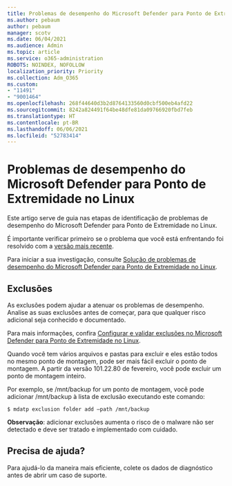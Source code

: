 ```yaml
---
title: Problemas de desempenho do Microsoft Defender para Ponto de Extremidade no Linux
ms.author: pebaum
author: pebaum
manager: scotv
ms.date: 06/04/2021
ms.audience: Admin
ms.topic: article
ms.service: o365-administration
ROBOTS: NOINDEX, NOFOLLOW
localization_priority: Priority
ms.collection: Adm_O365
ms.custom:
- "11491"
- "9001464"
ms.openlocfilehash: 268f44640d3b2d8764133560d0cbf500eb4afd22
ms.sourcegitcommit: 8242a824491f64be48dfe81da09766920fbd7feb
ms.translationtype: HT
ms.contentlocale: pt-BR
ms.lasthandoff: 06/06/2021
ms.locfileid: "52783414"
---
```

# <a name="performance-issues-for-microsoft-defender-for-endpoint-on-linux"></a>Problemas de desempenho do Microsoft Defender para Ponto de Extremidade no Linux

Este artigo serve de guia nas etapas de identificação de problemas de desempenho do Microsoft Defender para Ponto de Extremidade no Linux.

É importante verificar primeiro se o problema que você está enfrentando foi resolvido com a [versão mais recente](/microsoft-365/security/defender-endpoint/linux-whatsnew). 

Para iniciar a sua investigação, consulte [Solução de problemas de desempenho do Microsoft Defender para Ponto de Extremidade no Linux](/microsoft-365/security/defender-endpoint/linux-support-perf).

## <a name="exclusions"></a>Exclusões

As exclusões podem ajudar a atenuar os problemas de desempenho. Analise as suas exclusões antes de começar, para que qualquer risco adicional seja conhecido e documentado.

Para mais informações, confira [Configurar e validar exclusões no Microsoft Defender para Ponto de Extremidade no Linux](/microsoft-365/security/defender-endpoint/linux-exclusions).

Quando você tem vários arquivos e pastas para excluir e eles estão todos no mesmo ponto de montagem, pode ser mais fácil excluir o ponto de montagem. A partir da versão 101.22.80 de fevereiro, você pode excluir um ponto de montagem inteiro.

Por exemplo, se /mnt/backup for um ponto de montagem, você pode adicionar /mnt/backup à lista de exclusão executando este comando:

`$ mdatp exclusion folder add –path /mnt/backup`

**Observação**: adicionar exclusões aumenta o risco de o malware não ser detectado e deve ser tratado e implementado com cuidado.

## <a name="need-help"></a>Precisa de ajuda?

Para ajudá-lo da maneira mais eficiente, colete os dados de diagnóstico antes de abrir um caso de suporte.
